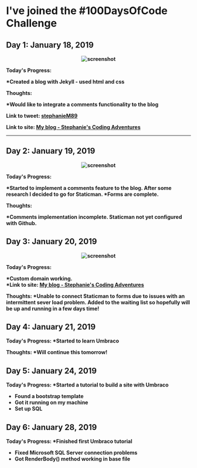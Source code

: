 <h1><strong>I've joined the #100DaysOfCode Challenge<strong></h1>

<h2 align=”center”>
Day 1: January 18, 2019
</h2>

<p align="center">
<img src="https://user-images.githubusercontent.com/31744964/51426154-5092d300-1bde-11e9-94d1-ce4145e4856a.JPG" alt="screenshot">
</p>

**Today's Progress**:

*Created a blog with Jekyll - used html and css

**Thoughts:**

*Would like to integrate a comments functionality to the blog

**Link to tweet:** [stephanieM89](https://twitter.com/stephanie_code/status/1086380647260803074)

**Link to site:**  [My blog - Stephanie's Coding Adventures](https://stephaniescodingadventures.com/)

<hr>

<h2 align=”center”>
Day 2: January 19, 2019
</h2>

<p align="center">
  <img src="https://user-images.githubusercontent.com/31744964/51439934-cff4d500-1cb8-11e9-82a4-684d356150b8.JPG" alt="screenshot"></p>


**Today's Progress:**

*Started to implement a comments feature to the blog. After some research I decided to go for Staticman.
*Forms are complete. 

**Thoughts:**

*Comments implementation incomplete.  Staticman not yet configured with Github.

<h2 align=”center”>
Day 3: January 20, 2019
</h2>

<p align="center">
  <img src="https://user-images.githubusercontent.com/31744964/51486433-95626980-1d98-11e9-85fd-d8c2efecd847.JPG" alt="screenshot"></p>


**Today's Progress:**

*Custom domain working.  
***Link to site:**  [My blog - Stephanie's Coding Adventures](https://stephaniescodingadventures.com/)

**Thoughts:**
*Unable to connect Staticman to forms due to issues with an intermittent sever load problem.  Added to the waiting list so hopefully will be up and running in a few days time!

<h2 align=”center”>
Day 4: January 21, 2019
</h2>

**Today's Progress:**
*Started to learn Umbraco 

**Thoughts:**
*Will continue this tomorrow!

<h2 align=”center”>
Day 5: January 24, 2019
</h2>

**Today's Progress:**
*Started a tutorial to build a site with Umbraco
  - Found a bootstrap template
  - Got it running on my machine
  - Set up SQL

<h2 align=”center”>
Day 6: January 28, 2019
</h2>

**Today's Progress:**
*Finished first Umbraco tutorial
  - Fixed Microsoft SQL Server connection problems
  - Got RenderBody() method working in base file
  
